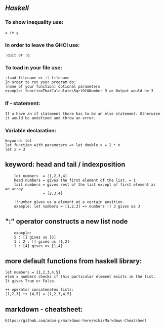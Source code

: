 ## _Haskell_

### To show inequality use:
    x /= y 
    
### In order to leave the GHCi use:
    :quit or :q
    
### To load in your file use:
    :load filename or :l filename
    In order to run your program do:
    (name of your function) optional parameters
    example: functionThatCalculatesSqrtOfANumber 9 => Output would be 3

### If - statement:
    If u have an if statement there has to be an else statement. Otherwise it would be undefined and throw an error.
  
### Variable declaration:
    keyword: let
    let function with parameters => let double x = 2 * x
    let x = 3

## keyword: head and tail / indexposition 
        let numbers  = [1,2,3,4]
        head numbers = gives the first element of the list. = 1
        tail numbers = gives rest of the list except of first element as an array.
                     = [2,3,4]
        
        !!number gives us a element at a certain position.
        example: let numbers = [1,2,3] => numbers !! 3 gives us 3
        
## ":" operator constructs a new list node
        example: 
        5 : [] gives us [5]
        1 : 2 : [] gives us [1,2]
        1 : [4] gives us [1,4]        
        
    
## more default functions from haskell library:
    let numbers = [1,2,3,4,5]
    elem x numbers checks if this particular element exists in the list. It gives True or False.
    
    ++ operator concatenates lists:
    [1,2,3] ++ [4,5] = [1,2,3,4,5]
    
## markdown - cheatsheet:
    https://github.com/adam-p/markdown-here/wiki/Markdown-Cheatsheet    
    



    
    